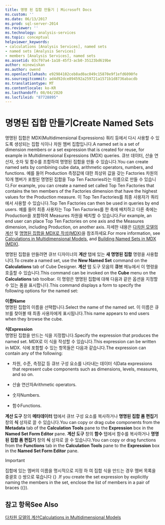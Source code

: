 ```yaml
---
title: 명명 된 집합 만들기 | Microsoft Docs
ms.custom: ''
ms.date: 06/13/2017
ms.prod: sql-server-2014
ms.reviewer: ''
ms.technology: analysis-services
ms.topic: conceptual
helpviewer_keywords:
- calculations [Analysis Services], named sets
- named sets [Analysis Services]
- members [Analysis Services], named sets
ms.assetid: 03cf97a4-1a18-45f3-acb0-35123bd619be
author: minewiskan
ms.author: owend
ms.openlocfilehash: e92984102ceb8ad0ac049c15870e9f1efd6090fe
ms.sourcegitcommit: ad4d92dce894592a259721a1571b1d8736abacdb
ms.translationtype: MT
ms.contentlocale: ko-KR
ms.lasthandoff: 08/04/2020
ms.locfileid: "87728895"
---
```

# <a name="create-named-sets"></a><span data-ttu-id="5c995-102">명명된 집합 만들기</span><span class="sxs-lookup"><span data-stu-id="5c995-102">Create Named Sets</span></span>
  <span data-ttu-id="5c995-103">명명된 집합은 MDX(Multidimensional Expressions) 쿼리 등에서 다시 사용할 수 있도록 생성되는 집합 식이나 차원 멤버 집합입니다.</span><span class="sxs-lookup"><span data-stu-id="5c995-103">A named set is a set of dimension members or a set expression that is created for reuse, for example in Multidimensional Expressions (MDX) queries.</span></span> <span data-ttu-id="5c995-104">큐브 데이터, 산술 연산자, 숫자 및 함수를 조합하여 명명된 집합을 만들 수 있습니다.</span><span class="sxs-lookup"><span data-stu-id="5c995-104">You can create named sets by combining cube data, arithmetic operators, numbers, and functions.</span></span> <span data-ttu-id="5c995-105">예를 들어 Production 측정값에 대한 최상위 값을 갖는 Factories 차원의 10개 멤버가 포함된 명명된 집합을 Top Ten Factories라는 이름으로 만들 수 있습니다.</span><span class="sxs-lookup"><span data-stu-id="5c995-105">For example, you can create a named set called Top Ten Factories that contains the ten members of the Factories dimension that have the highest values for the Production measure.</span></span> <span data-ttu-id="5c995-106">이 Top Ten Factories를 최종 사용자가 쿼리에서 사용할 수 있습니다.</span><span class="sxs-lookup"><span data-stu-id="5c995-106">Top Ten Factories can then be used in queries by end users.</span></span> <span data-ttu-id="5c995-107">예를 들어 최종 사용자는 Top Ten Factories를 한 축에 배치하고 다른 축에는 Production을 포함하여 Measures 차원을 배치할 수 있습니다.</span><span class="sxs-lookup"><span data-stu-id="5c995-107">For example, an end user can place Top Ten Factories on one axis and the Measures dimension, including Production, on another axis.</span></span> <span data-ttu-id="5c995-108">자세한 내용은 [다차원 모델의 계산](calculations-in-multidimensional-models.md) 및 [명명된 집합을 MDX로 작성&#40;MDX&#41;](mdx/mdx-named-sets-building-named-sets.md)을 참조하세요.</span><span class="sxs-lookup"><span data-stu-id="5c995-108">For more information, see [Calculations in Multidimensional Models](calculations-in-multidimensional-models.md), and [Building Named Sets in MDX &#40;MDX&#41;](mdx/mdx-named-sets-building-named-sets.md).</span></span>  
  
 <span data-ttu-id="5c995-109">명명된 집합을 만들려면 큐브 디자이너의 **계산** 탭에 있는 **새 명명된 집합** 명령을 사용합니다.</span><span class="sxs-lookup"><span data-stu-id="5c995-109">To create a named set, use the **New Named Set** command on the **Calculations** tab of Cube Designer.</span></span> <span data-ttu-id="5c995-110">**계산** 탭 도구 모음의 **큐브** 메뉴에서 이 명령을 호출할 수 있습니다.</span><span class="sxs-lookup"><span data-stu-id="5c995-110">This command can be invoked on the **Cube** menu on the **Calculations** tab toolbar.</span></span> <span data-ttu-id="5c995-111">이 명령은 명명된 집합에 대해 다음과 같은 옵션을 지정할 수 있는 폼을 표시합니다.</span><span class="sxs-lookup"><span data-stu-id="5c995-111">This command displays a form to specify the following options for the named set:</span></span>  
  
 <span data-ttu-id="5c995-112">**이름**</span><span class="sxs-lookup"><span data-stu-id="5c995-112">**Name**</span></span>  
 <span data-ttu-id="5c995-113">명명된 집합의 이름을 선택합니다.</span><span class="sxs-lookup"><span data-stu-id="5c995-113">Select the name of the named set.</span></span> <span data-ttu-id="5c995-114">이 이름은 큐브를 찾아볼 때 최종 사용자에게 표시됩니다.</span><span class="sxs-lookup"><span data-stu-id="5c995-114">This name appears to end users when they browse the cube.</span></span>  
  
 <span data-ttu-id="5c995-115">**식**</span><span class="sxs-lookup"><span data-stu-id="5c995-115">**Expression**</span></span>  
 <span data-ttu-id="5c995-116">명명된 집합을 만드는 식을 지정합니다.</span><span class="sxs-lookup"><span data-stu-id="5c995-116">Specify the expression that produces the named set.</span></span> <span data-ttu-id="5c995-117">MDX로 이 식을 작성할 수 있습니다.</span><span class="sxs-lookup"><span data-stu-id="5c995-117">This expression can be written in MDX.</span></span> <span data-ttu-id="5c995-118">식에 포함할 수 있는 항목들은 다음과 같습니다.</span><span class="sxs-lookup"><span data-stu-id="5c995-118">The expression can contain any of the following:</span></span>  
  
-   <span data-ttu-id="5c995-119">차원, 수준, 측정값 등 큐브 구성 요소를 나타내는 데이터 식</span><span class="sxs-lookup"><span data-stu-id="5c995-119">Data expressions that represent cube components such as dimensions, levels, measures, and so on.</span></span>  
  
-   <span data-ttu-id="5c995-120">산술 연산자</span><span class="sxs-lookup"><span data-stu-id="5c995-120">Arithmetic operators.</span></span>  
  
-   <span data-ttu-id="5c995-121">숫자</span><span class="sxs-lookup"><span data-stu-id="5c995-121">Numbers.</span></span>  
  
-   <span data-ttu-id="5c995-122">함수</span><span class="sxs-lookup"><span data-stu-id="5c995-122">Functions.</span></span>  
  
 <span data-ttu-id="5c995-123">**계산 도구** 창의 **메타데이터** 탭에서 큐브 구성 요소를 복사하거나 **명명된 집합 폼 편집기** 창의 **식** 상자로 끌 수 있습니다.</span><span class="sxs-lookup"><span data-stu-id="5c995-123">You can copy or drag cube components from the **Metadata** tab of the **Calculation Tools** pane to the **Expression** box in the **Named Set Form Editor** pane.</span></span> <span data-ttu-id="5c995-124">**계산 도구** 창의 **함수** 탭에서 함수를 복사하거나 **명명된 집합 폼 편집기** 창의 **식** 상자로 끌 수 있습니다.</span><span class="sxs-lookup"><span data-stu-id="5c995-124">You can copy or drag functions from the **Functions** tab in the **Calculation Tools** pane to the **Expression** box in the **Named Set Form Editor** pane.</span></span>  
  
> [!IMPORTANT]  
>  <span data-ttu-id="5c995-125">집합에 있는 멤버의 이름을 명시적으로 지정 하 여 집합 식을 만드는 경우 멤버 목록을 중괄호 () 쌍으로 묶습니다 {} .</span><span class="sxs-lookup"><span data-stu-id="5c995-125">If you create the set expression by explicitly naming the members in the set, enclose the list of members in a pair of braces ({}).</span></span>  
  
## <a name="see-also"></a><span data-ttu-id="5c995-126">참고 항목</span><span class="sxs-lookup"><span data-stu-id="5c995-126">See Also</span></span>  
 [<span data-ttu-id="5c995-127">다차원 모델의 계산</span><span class="sxs-lookup"><span data-stu-id="5c995-127">Calculations in Multidimensional Models</span></span>](calculations-in-multidimensional-models.md)  
  
  
